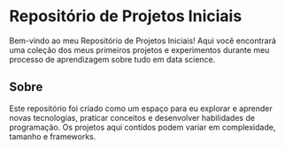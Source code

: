 # Repositório de Projetos Iniciais
Bem-vindo ao meu Repositório de Projetos Iniciais! Aqui você encontrará uma coleção dos meus primeiros projetos e experimentos durante meu processo de aprendizagem sobre tudo em data science.

## Sobre
Este repositório foi criado como um espaço para eu explorar e aprender novas tecnologias, praticar conceitos e desenvolver habilidades de programação. Os projetos aqui contidos podem variar em complexidade, tamanho e frameworks.
